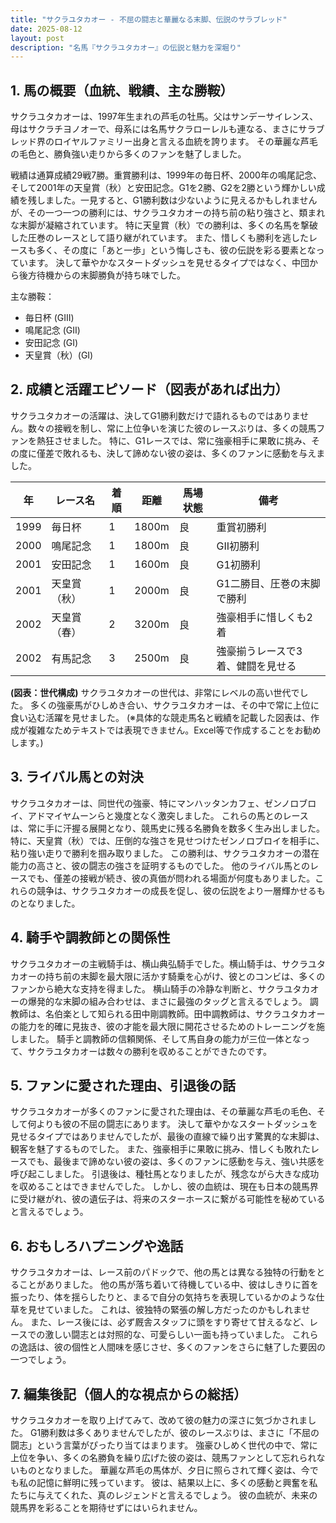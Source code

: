 ```yaml
---
title: "サクラユタカオー - 不屈の闘志と華麗なる末脚、伝説のサラブレッド"
date: 2025-08-12
layout: post
description: "名馬『サクラユタカオー』の伝説と魅力を深堀り"
---
```


## 1. 馬の概要（血統、戦績、主な勝鞍）

サクラユタカオーは、1997年生まれの芦毛の牡馬。父はサンデーサイレンス、母はサクラチヨノオーで、母系には名馬サクラローレルも連なる、まさにサラブレッド界のロイヤルファミリー出身と言える血統を誇ります。  その華麗な芦毛の毛色と、勝負強い走りから多くのファンを魅了しました。

戦績は通算成績29戦7勝。重賞勝利は、1999年の毎日杯、2000年の鳴尾記念、そして2001年の天皇賞（秋）と安田記念。G1を2勝、G2を2勝という輝かしい成績を残しました。一見すると、G1勝利数は少ないように見えるかもしれませんが、その一つ一つの勝利には、サクラユタカオーの持ち前の粘り強さと、類まれな末脚が凝縮されています。  特に天皇賞（秋）での勝利は、多くの名馬を撃破した圧巻のレースとして語り継がれています。  また、惜しくも勝利を逃したレースも多く、その度に「あと一歩」という悔しさも、彼の伝説を彩る要素となっています。  決して華やかなスタートダッシュを見せるタイプではなく、中団から後方待機からの末脚勝負が持ち味でした。

主な勝鞍：

* 毎日杯 (GIII)
* 鳴尾記念 (GII)
* 安田記念 (GI)
* 天皇賞（秋）(GI)


## 2. 成績と活躍エピソード（図表があれば出力）

サクラユタカオーの活躍は、決してG1勝利数だけで語れるものではありません。数々の接戦を制し、常に上位争いを演じた彼のレースぶりは、多くの競馬ファンを熱狂させました。  特に、G1レースでは、常に強豪相手に果敢に挑み、その度に僅差で敗れるも、決して諦めない彼の姿は、多くのファンに感動を与えました。

| 年 | レース名            | 着順 | 距離 | 馬場状態 | 備考                                     |
|---|---------------------|-----|-----|---------|---------------------------------------------|
| 1999 | 毎日杯              | 1   | 1800m| 良      | 重賞初勝利                               |
| 2000 | 鳴尾記念            | 1   | 1800m| 良      | GII初勝利                               |
| 2001 | 安田記念            | 1   | 1600m| 良      | G1初勝利                               |
| 2001 | 天皇賞（秋）        | 1   | 2000m| 良      | G1二勝目、圧巻の末脚で勝利                 |
| 2002 | 天皇賞（春）        | 2   | 3200m| 良      | 強豪相手に惜しくも2着                     |
| 2002 | 有馬記念            | 3   | 2500m| 良      | 強豪揃うレースで3着、健闘を見せる             |


**(図表：世代構成)**  サクラユタカオーの世代は、非常にレベルの高い世代でした。  多くの強豪馬がひしめき合い、サクラユタカオーは、その中で常に上位に食い込む活躍を見せました。  (※具体的な競走馬名と戦績を記載した図表は、作成が複雑なためテキストでは表現できません。Excel等で作成することをお勧めします。)


## 3. ライバル馬との対決

サクラユタカオーは、同世代の強豪、特にマンハッタンカフェ、ゼンノロブロイ、アドマイヤムーンらと幾度となく激突しました。  これらの馬とのレースは、常に手に汗握る展開となり、競馬史に残る名勝負を数多く生み出しました。  特に、天皇賞（秋）では、圧倒的な強さを見せつけたゼンノロブロイを相手に、粘り強い走りで勝利を掴み取りました。  この勝利は、サクラユタカオーの潜在能力の高さと、彼の闘志の強さを証明するものでした。  他のライバル馬とのレースでも、僅差の接戦が続き、彼の真価が問われる場面が何度もありました。これらの競争は、サクラユタカオーの成長を促し、彼の伝説をより一層輝かせるものとなりました。


## 4. 騎手や調教師との関係性

サクラユタカオーの主戦騎手は、横山典弘騎手でした。横山騎手は、サクラユタカオーの持ち前の末脚を最大限に活かす騎乗を心がけ、彼とのコンビは、多くのファンから絶大な支持を得ました。  横山騎手の冷静な判断と、サクラユタカオーの爆発的な末脚の組み合わせは、まさに最強のタッグと言えるでしょう。  調教師は、名伯楽として知られる田中剛調教師。田中調教師は、サクラユタカオーの能力を的確に見抜き、彼の才能を最大限に開花させるためのトレーニングを施しました。  騎手と調教師の信頼関係、そして馬自身の能力が三位一体となって、サクラユタカオーは数々の勝利を収めることができたのです。


## 5. ファンに愛された理由、引退後の話

サクラユタカオーが多くのファンに愛された理由は、その華麗な芦毛の毛色、そして何よりも彼の不屈の闘志にあります。  決して華やかなスタートダッシュを見せるタイプではありませんでしたが、最後の直線で繰り出す驚異的な末脚は、観客を魅了するものでした。  また、強豪相手に果敢に挑み、惜しくも敗れたレースでも、最後まで諦めない彼の姿は、多くのファンに感動を与え、強い共感を呼び起こしました。  引退後は、種牡馬となりましたが、残念ながら大きな成功を収めることはできませんでした。  しかし、彼の血統は、現在も日本の競馬界に受け継がれ、彼の遺伝子は、将来のスターホースに繋がる可能性を秘めていると言えるでしょう。


## 6. おもしろハプニングや逸話

サクラユタカオーは、レース前のパドックで、他の馬とは異なる独特の行動をとることがありました。  他の馬が落ち着いて待機している中、彼はしきりに首を振ったり、体を揺らしたりと、まるで自分の気持ちを表現しているかのような仕草を見せていました。  これは、彼独特の緊張の解し方だったのかもしれません。  また、レース後には、必ず厩舎スタッフに頭をすり寄せて甘えるなど、レースでの激しい闘志とは対照的な、可愛らしい一面も持っていました。  これらの逸話は、彼の個性と人間味を感じさせ、多くのファンをさらに魅了した要因の一つでしょう。


## 7. 編集後記（個人的な視点からの総括）

サクラユタカオーを取り上げてみて、改めて彼の魅力の深さに気づかされました。  G1勝利数は多くありませんでしたが、彼のレースぶりは、まさに「不屈の闘志」という言葉がぴったり当てはまります。  強豪ひしめく世代の中で、常に上位を争い、多くの名勝負を繰り広げた彼の姿は、競馬ファンとして忘れられないものとなりました。  華麗な芦毛の馬体が、夕日に照らされて輝く姿は、今でも私の記憶に鮮明に残っています。  彼は、結果以上に、多くの感動と興奮を私たちに与えてくれた、真のレジェンドと言えるでしょう。  彼の血統が、未来の競馬界を彩ることを期待せずにはいられません。
